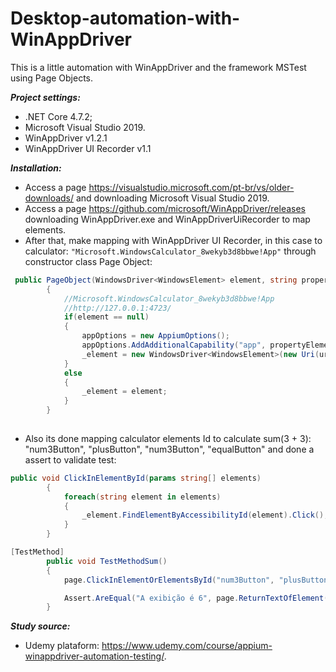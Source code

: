# Desktop-automation-with-WinAppDriver
This is a little automation with WinAppDriver and the framework MSTest using Page Objects.

***Project settings:***
- .NET Core 4.7.2;
- Microsoft Visual Studio 2019.
- WinAppDriver v1.2.1
- WinAppDriver UI Recorder v1.1

***Installation:***
- Access a page https://visualstudio.microsoft.com/pt-br/vs/older-downloads/ and downloading Microsoft Visual Studio 2019.
- Access a page https://github.com/microsoft/WinAppDriver/releases downloading WinAppDriver.exe and WinAppDriverUiRecorder to map elements.
- After that, make mapping with  WinAppDriver UI Recorder, in this case to calculator: ``` "Microsoft.WindowsCalculator_8wekyb3d8bbwe!App" ``` through constructor class Page Object:
```C#
 public PageObject(WindowsDriver<WindowsElement> element, string propertyElement, string uriDriver)
        {
            //Microsoft.WindowsCalculator_8wekyb3d8bbwe!App
            //http://127.0.0.1:4723/
            if(element == null)
            {
                appOptions = new AppiumOptions();
                appOptions.AddAdditionalCapability("app", propertyElement);
                _element = new WindowsDriver<WindowsElement>(new Uri(uriDriver), appOptions);
            }
            else
            {
                _element = element;
            } 
        }
        
```
- Also its done mapping calculator elements Id to calculate sum(3 + 3): "num3Button", "plusButton", "num3Button", "equalButton" and done a assert to validate test:
```C#
public void ClickInElementById(params string[] elements)
        {
            foreach(string element in elements)
            {
                _element.FindElementByAccessibilityId(element).Click();
            }
        }
```
```C#
[TestMethod]
        public void TestMethodSum()
        {
            page.ClickInElementOrElementsById("num3Button", "plusButton", "num3Button", "equalButton");

            Assert.AreEqual("A exibição é 6", page.ReturnTextOfElement("CalculatorResults"));
        }
```

***Study source:***
- Udemy plataform: https://www.udemy.com/course/appium-winappdriver-automation-testing/.

